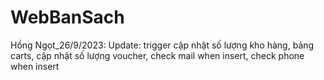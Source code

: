 # WebBanSach
Hồng Ngọt_26/9/2023: Update: trigger cập nhật số lượng kho hàng, bảng carts, cập nhật số lượng voucher, check mail when insert, check phone when insert
